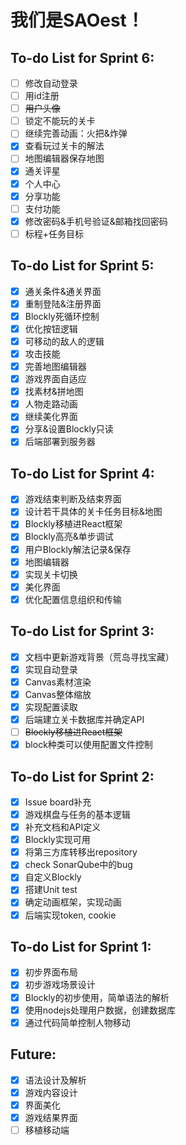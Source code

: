 # 我们是SAOest！

## To-do List for Sprint 6:

- [ ] 修改自动登录
- [ ] 用id注册
- [ ] ~~用户头像~~ 
- [ ] 锁定不能玩的关卡
- [ ] 继续完善动画：火把&炸弹
- [x] 查看玩过关卡的解法
- [ ] 地图编辑器保存地图
- [x] 通关评星
- [x] 个人中心
- [x] 分享功能
- [ ] 支付功能
- [x] 修改密码&手机号验证&邮箱找回密码
- [ ] 标程+任务目标

## To-do List for Sprint 5:

- [x] 通关条件&通关界面
- [x] 重制登陆&注册界面
- [x] Blockly死循环控制
- [x] 优化按钮逻辑
- [x] 可移动的敌人的逻辑
- [x] 攻击技能
- [x] 完善地图编辑器
- [x] 游戏界面自适应
- [x] 找素材&拼地图
- [x] 人物走路动画
- [x] 继续美化界面
- [x] 分享&设置Blockly只读
- [x] 后端部署到服务器

## To-do List for Sprint 4:

- [x] 游戏结束判断及结束界面
- [x] 设计若干具体的关卡任务目标&地图
- [x] Blockly移植进React框架
- [x] Blockly高亮&单步调试
- [x] 用户Blockly解法记录&保存
- [x] 地图编辑器
- [x] 实现关卡切换
- [x] 美化界面
- [x] 优化配置信息组织和传输

## To-do List for Sprint 3:

- [x] 文档中更新游戏背景（荒岛寻找宝藏）
- [x] 实现自动登录
- [x] Canvas素材渲染
- [x] Canvas整体缩放
- [x] 实现配置读取
- [x] 后端建立关卡数据库并确定API
- [ ] ~~Blockly移植进React框架~~
- [x] block种类可以使用配置文件控制

## To-do List for Sprint 2:

- [x] Issue board补充
- [x] 游戏棋盘与任务的基本逻辑
- [x] 补充文档和API定义
- [x] Blockly实现可用
- [x] 将第三方库转移出repository
- [x] check SonarQube中的bug
- [x] 自定义Blockly
- [x] 搭建Unit test
- [x] 确定动画框架，实现动画
- [x] 后端实现token, cookie

## To-do List for Sprint 1:

- [x] 初步界面布局
- [x] 初步游戏场景设计
- [x] Blockly的初步使用，简单语法的解析
- [x] 使用nodejs处理用户数据，创建数据库
- [x] 通过代码简单控制人物移动

## Future:
- [x] 语法设计及解析
- [x] 游戏内容设计
- [x] 界面美化
- [x] 游戏结果界面
- [ ] 移植移动端